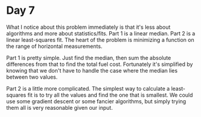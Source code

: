 # Day 7

What I notice about this problem immediately is that it's less about algorithms and more about statistics/fits.  Part 1 is a linear median.  Part 2 is a linear least-squares fit.  The heart of the problem is minimizing a function on the range of horizontal measurements.

Part 1 is pretty simple.  Just find the median, then sum the absolute differences from that to find the total fuel cost.  Fortunately it's simplified by knowing that we don't have to handle the case where the median lies between two values.

Part 2 is a little more complicated.  The simplest way to calculate a least-squares fit is to try all the values and find the one that is smallest. We could use some gradient descent or some fancier algorithms, but simply trying them all is very reasonable given our input.